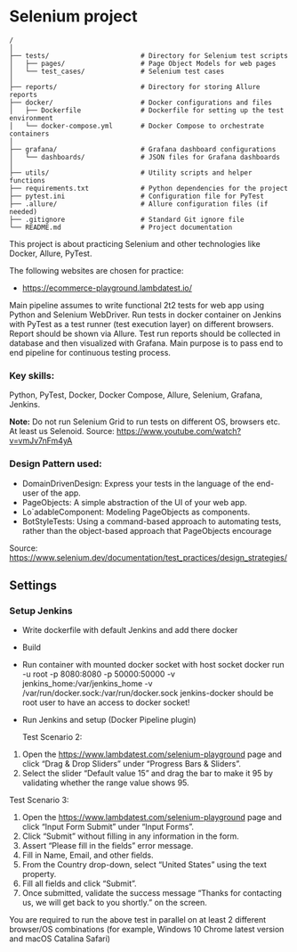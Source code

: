 # Selenium project
```
/
│
├── tests/                       # Directory for Selenium test scripts
│   ├── pages/                   # Page Object Models for web pages
│   └── test_cases/              # Selenium test cases
│
├── reports/                     # Directory for storing Allure reports
├── docker/                      # Docker configurations and files
│   ├── Dockerfile               # Dockerfile for setting up the test environment
│   └── docker-compose.yml       # Docker Compose to orchestrate containers
│
├── grafana/                     # Grafana dashboard configurations
│   └── dashboards/              # JSON files for Grafana dashboards
│
├── utils/                       # Utility scripts and helper functions
├── requirements.txt             # Python dependencies for the project
├── pytest.ini                   # Configuration file for PyTest
├── .allure/                     # Allure configuration files (if needed)
├── .gitignore                   # Standard Git ignore file
└── README.md                    # Project documentation
```
This project is about practicing Selenium and other technologies
like Docker, Allure, PyTest.

The following websites are chosen for practice:
- https://ecommerce-playground.lambdatest.io/

Main pipeline assumes to write functional 2t2 tests for web app
using Python and Selenium WebDriver. Run tests in docker 
container on Jenkins with PyTest as a test runner (test execution layer) 
on different browsers. Report should be shown via Allure. 
Test run reports should be collected in database and then visualized with Grafana.
Main purpose is to pass end to end pipeline for continuous testing process.

### Key skills:
Python, PyTest, Docker, Docker Compose, Allure, Selenium, Grafana, Jenkins.

__Note:__ Do not run Selenium Grid to run tests on different OS, browsers etc.
At least us Selenoid.
Source: https://www.youtube.com/watch?v=vmJv7nFm4yA
    
### Design Pattern used:
- DomainDrivenDesign: Express your tests in the language of the end-user of the app. 
- PageObjects: A simple abstraction of the UI of your web app. 
- Lo`adableComponent: Modeling PageObjects as components. 
- BotStyleTests: Using a command-based approach to automating tests, rather than the object-based approach that PageObjects encourage


Source: https://www.selenium.dev/documentation/test_practices/design_strategies/

## Settings
### Setup Jenkins
- Write dockerfile with default Jenkins and add there docker
- Build
- Run container with mounted docker socket with host socket
docker run -u root -p 8080:8080 -p 50000:50000 -v jenkins_home:/var/jenkins_home -v /var/run/docker.sock:/var/run/docker.sock jenkins-docker
should be root user to have an access to docker socket!
- Run Jenkins and setup (Docker Pipeline plugin)

    
    
    Test Scenario 2:
1. Open the https://www.lambdatest.com/selenium-playground page and
click “Drag & Drop Sliders” under “Progress Bars & Sliders”.
2. Select the slider “Default value 15” and drag the bar to make it 95 by
validating whether the range value shows 95.


Test Scenario 3:
1. Open the https://www.lambdatest.com/selenium-playground page and
click “Input Form Submit” under “Input Forms”.
2. Click “Submit” without filling in any information in the form.
3. Assert “Please fill in the fields” error message.
4. Fill in Name, Email, and other fields.
5. From the Country drop-down, select “United States” using the text
property.
6. Fill all fields and click “Submit”.
7. Once submitted, validate the success message “Thanks for contacting
us, we will get back to you shortly.” on the screen.

You are required to run the above test in parallel on at least 2 different
browser/OS combinations (for example,
Windows 10 Chrome latest version and macOS Catalina Safari)







